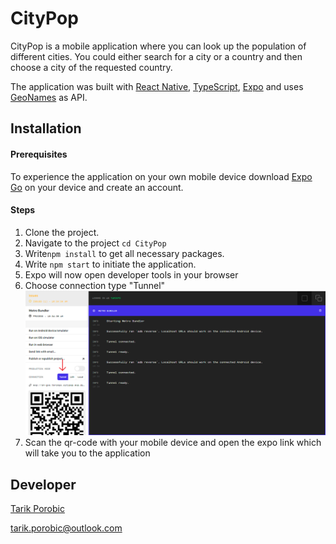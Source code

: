 # CityPop

CityPop is a mobile application where you can look up the population of different cities. You could either search for a city or a country and then choose a city of the requested country.

The application was built with [React Native](https://reactnative.dev/),  [TypeScript](https://www.typescriptlang.org/), [Expo](https://expo.dev/) and uses [GeoNames](http://www.geonames.org/export/geonames-search.html) as API.



## Installation

#### Prerequisites
To experience the application on your own mobile device download [Expo Go](https://expo.dev/client) on your device and create an account. 

#### Steps

1. Clone the project.
2. Navigate to the project `cd CityPop`
3. Write`npm install` to get all necessary packages.
4. Write `npm start` to initiate the application.
5. Expo will now open developer tools in your browser
6. Choose connection type "Tunnel"
![ScreenShot](/screenshots/devToolsExpo.png)
7. Scan the qr-code with your mobile device and open the expo link which will take you to the application




## Developer
[Tarik Porobic](https://www.linkedin.com/in/tarik-porobic-870a5b224/)

tarik.porobic@outlook.com
